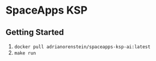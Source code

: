# SpaceApps KSP

## Getting Started
1. `docker pull adrianorenstein/spaceapps-ksp-ai:latest`
2. `make run`